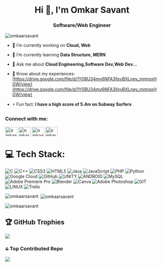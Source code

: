 <h1 align="center">Hi 👋, I'm Omkar Savant</h1>
<h3 align="center">Software/Web Engineer</h3>

<p align="left"> <img src="https://komarev.com/ghpvc/?username=omkaarsavant&label=Profile%20views&color=0e75b6&style=flat" alt="omkaarsavant" /> </p>

- 🔭 I’m currently working on **Cloud, Web**

- 🌱 I’m currently learning **Data Structure, MERN**

- 💬 Ask me about **Cloud Engineering,Software Dev,Web Dev...**

- 📄 Know about my experiences: [https://drive.google.com/file/d/1Y0BU34my6NFA3lIsyBXLnev_mmrpxHGW/view](https://drive.google.com/file/d/1Y0BU34my6NFA3lIsyBXLnev_mmrpxHGW/view)

- ⚡ Fun fact: **I have a high score of 5.4m on Subway Surfers**

<h3 align="left">Connect with me:</h3>
<p align="left">
<a href="https://twitter.com/omkaarsavant" target="blank"><img align="center" src="https://raw.githubusercontent.com/rahuldkjain/github-profile-readme-generator/master/src/images/icons/Social/twitter.svg" alt="omkaarsavant" height="30" width="40" /></a>
<a href="https://linkedin.com/in/omkar-savant" target="blank"><img align="center" src="https://raw.githubusercontent.com/rahuldkjain/github-profile-readme-generator/master/src/images/icons/Social/linked-in-alt.svg" alt="omkar-savant" height="30" width="40" /></a>
<a href="https://www.leetcode.com/omkaarsavant" target="blank"><img align="center" src="https://raw.githubusercontent.com/rahuldkjain/github-profile-readme-generator/master/src/images/icons/Social/leet-code.svg" alt="omkaarsavant" height="30" width="40" /></a>
<a href="https://auth.geeksforgeeks.org/user/omkarsavant/profile" target="blank"><img align="center" src="https://raw.githubusercontent.com/rahuldkjain/github-profile-readme-generator/master/src/images/icons/Social/geeks-for-geeks.svg" alt="omkarsavant/profile" height="30" width="40" /></a>
</p>

# 💻 Tech Stack:
![C](https://img.shields.io/badge/c-%2300599C.svg?style=for-the-badge&logo=c&logoColor=white) ![C++](https://img.shields.io/badge/c++-%2300599C.svg?style=for-the-badge&logo=c%2B%2B&logoColor=white) ![CSS3](https://img.shields.io/badge/css3-%231572B6.svg?style=for-the-badge&logo=css3&logoColor=white) ![HTML5](https://img.shields.io/badge/html5-%23E34F26.svg?style=for-the-badge&logo=html5&logoColor=white) ![Java](https://img.shields.io/badge/java-%23ED8B00.svg?style=for-the-badge&logo=java&logoColor=white) ![JavaScript](https://img.shields.io/badge/javascript-%23323330.svg?style=for-the-badge&logo=javascript&logoColor=%23F7DF1E) ![PHP](https://img.shields.io/badge/php-%23777BB4.svg?style=for-the-badge&logo=php&logoColor=white) ![Python](https://img.shields.io/badge/python-3670A0?style=for-the-badge&logo=python&logoColor=ffdd54) ![Google Cloud](https://img.shields.io/badge/Google%20Cloud-%234285F4.svg?style=for-the-badge&logo=google-cloud&logoColor=white) ![GitHub](https://img.shields.io/badge/GitHub-%23121011.svg?style=for-the-badge&logo=github&logoColor=white) ![UNITY](https://img.shields.io/badge/Unity-%2320232a.svg?style=for-the-badge&logo=unity&logoColor=white) ![ANDROID](https://img.shields.io/badge/android-%2320232a.svg?style=for-the-badge&logo=android&logoColor=%a4c639) ![MySQL](https://img.shields.io/badge/mysql-%2300f.svg?style=for-the-badge&logo=mysql&logoColor=white) ![Adobe Premiere Pro](https://img.shields.io/badge/Adobe%20Premiere%20Pro-9999FF.svg?style=for-the-badge&logo=Adobe%20Premiere%20Pro&logoColor=white) ![Blender](https://img.shields.io/badge/blender-%23F5792A.svg?style=for-the-badge&logo=blender&logoColor=white) ![Canva](https://img.shields.io/badge/Canva-%2300C4CC.svg?style=for-the-badge&logo=Canva&logoColor=white) ![Adobe Photoshop](https://img.shields.io/badge/adobephotoshop-%2331A8FF.svg?style=for-the-badge&logo=adobephotoshop&logoColor=white) ![GIT](https://img.shields.io/badge/Git-fc6d26?style=for-the-badge&logo=git&logoColor=white) ![LINUX](https://img.shields.io/badge/Linux-FCC624?style=for-the-badge&logo=linux&logoColor=black) ![Trello](https://img.shields.io/badge/Trello-%23026AA7.svg?style=for-the-badge&logo=Trello&logoColor=white)

<p><img align="left" src="https://github-readme-stats.vercel.app/api/top-langs?username=omkaarsavant&show_icons=true&locale=en&layout=compact" alt="omkaarsavant" /></p>

<p>&nbsp;<img align="center" src="https://github-readme-stats.vercel.app/api?username=omkaarsavant&show_icons=true&locale=en" alt="omkaarsavant" /></p>

<p><img align="center" src="https://github-readme-streak-stats.herokuapp.com/?user=omkaarsavant&" alt="omkaarsavant" /></p>

## 🏆 GitHub Trophies
![](https://github-profile-trophy.vercel.app/?username=omkaarsavant&theme=nord&no-frame=false&no-bg=false&margin-w=4)

### 🔝 Top Contributed Repo
![](https://github-contributor-stats.vercel.app/api?username=omkaarsavant&limit=5&theme=dark&combine_all_yearly_contributions=true)



<!--### Hello there 👋 I'm Omkar Savant

### Software/Web Engineer
- 🔭 I’m currently working on: __Cloud,Web__ 
- 🌱 I’m currently learning: __Data Structures, MERN__
- 💬 Ask me about __Cloud Engineering,Software Dev,Web Dev...__
- ⚡ Fun fact: I have a highscore of 5.4m on Subway Surfers

<br/>

### Contact me:

<a href="https://twitter.com/omkaarsavant"><svg role="img" viewBox="0 0 24 24" xmlns="http://www.w3.org/2000/svg"><img src="M18.901 1.153h3.68l-8.04 9.19L24 22.846h-7.406l-5.8-7.584-6.638 7.584H.474l8.6-9.83L0 1.154h7.594l5.243 6.932ZM17.61 20.644h2.039L6.486 3.24H4.298Z"/></svg></a>
<a href="https://twitter.com/Colin_But"><img src="https://www.vectorlogo.zone/logos/twitter/twitter-icon.svg" width="40" height="40"/></a>
<a href="https://www.linkedin.com/in/colinbut/"><img src="https://www.vectorlogo.zone/logos/linkedin/linkedin-icon.svg" width="40" height="40"/></a>
<a href="https://www.pinterest.co.uk/colinbut"><img src="https://www.vectorlogo.zone/logos/pinterest/pinterest-icon.svg" width="40" height="40"/></a>-->









<!--
**omkaarsavant/omkaarsavant** is a ✨ _special_ ✨ repository because its `README.md` (this file) appears on your GitHub profile.

Here are some ideas to get you started:

- 🔭 I’m currently working on ...
- 🌱 I’m currently learning ...
- 👯 I’m looking to collaborate on ...
- 🤔 I’m looking for help with ...
- 💬 Ask me about ...
- 📫 How to reach me: ...
- 😄 Pronouns: ...
- ⚡ Fun fact: ...
-->
